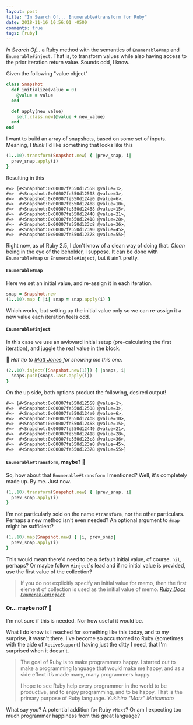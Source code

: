 ```yaml
---
layout: post
title: "In Search Of... Enumerable#transform for Ruby"
date: 2018-11-16 10:56:01 -0500
comments: true
tags: [ruby]
---
```


_In Search Of…_ a Ruby method with the semantics of `Enumerable#map` and `Enumerable#inject`.
That is, to transform values while also having access to the prior iteration return value.
Sounds odd, I know.

Given the following "value object"

``` ruby
class Snapshot
  def initialize(value = 0)
    @value = value
  end

  def apply(new_value)
    self.class.new(@value + new_value)
  end
end
```

I want to build an array of snapshots, based on some set of inputs.
Meaning, I _think_ I'd like something that looks like this

``` ruby
(1..10).transform(Snapshot.new) { |prev_snap, i|
  prev_snap.apply(i)
}
```

Resulting in this

``` irb
#=> [#<Snapshot:0x00007fe550d12558 @value=1>,
#=>  #<Snapshot:0x00007fe550d12508 @value=3>,
#=>  #<Snapshot:0x00007fe550d124e0 @value=6>,
#=>  #<Snapshot:0x00007fe550d124b8 @value=10>,
#=>  #<Snapshot:0x00007fe550d12468 @value=15>,
#=>  #<Snapshot:0x00007fe550d12440 @value=21>,
#=>  #<Snapshot:0x00007fe550d12418 @value=28>,
#=>  #<Snapshot:0x00007fe550d123c8 @value=36>,
#=>  #<Snapshot:0x00007fe550d123a0 @value=45>,
#=>  #<Snapshot:0x00007fe550d12378 @value=55>]
```

Right now, as of Ruby 2.5, I don't know of a clean way of doing that.
_Clean_ being in the eye of the beholder, I suppose.
It can be done with `Enumerable#map` or `Enumerable#inject`, but it ain't pretty.

<!-- more -->

#### `Enumerable#map`

Here we set an initial value, and re-assign it in each iteration.

``` ruby
snap = Snapshot.new
(1..10).map { |i| snap = snap.apply(i) }
```

Which works, but setting up the initial value only so we can re-assign it a new value each iteration feels odd.

#### `Enumerable#inject`

In this case we use an awkward initial setup (pre-calculating the first iteration), and juggle the real value in the block.

🎩 _Hat tip to [Matt Jones](https://twitter.com/al2o3cr) for showing me this one._

``` ruby
(2..10).inject([Snapshot.new(1)]) { |snaps, i|
  snaps.push(snaps.last.apply(i))
}
```

On the up side, both options product the following, desired output!

``` irb
#=> [#<Snapshot:0x00007fe550d12558 @value=1>,
#=>  #<Snapshot:0x00007fe550d12508 @value=3>,
#=>  #<Snapshot:0x00007fe550d124e0 @value=6>,
#=>  #<Snapshot:0x00007fe550d124b8 @value=10>,
#=>  #<Snapshot:0x00007fe550d12468 @value=15>,
#=>  #<Snapshot:0x00007fe550d12440 @value=21>,
#=>  #<Snapshot:0x00007fe550d12418 @value=28>,
#=>  #<Snapshot:0x00007fe550d123c8 @value=36>,
#=>  #<Snapshot:0x00007fe550d123a0 @value=45>,
#=>  #<Snapshot:0x00007fe550d12378 @value=55>]
```

#### `Enumerable#transform`, maybe? 🤔

So, how about that `Enumerable#transform` I mentioned?
Well, it's completely made up.
By me.
Just now.

``` ruby
(1..10).transform(Snapshot.new) { |prev_snap, i|
  prev_snap.apply(i)
}
```

I'm not particularly sold on the name `#transform`, nor the other particulars.
Perhaps a new method isn't even needed?
An optional argument to `#map` might be sufficient?

``` ruby
(1..10).map(Snapshot.new) { |i, prev_snap|
  prev_snap.apply(i)
}
```

This would mean there'd need to be a default initial value, of course.
`nil`, perhaps?
Or maybe follow `#inject`'s lead and if no initial value is provided, use the first value of the collection?

> If you do not explicitly specify an initial value for memo, then the first element of collection is used as the initial value of memo.
> <cite>[Ruby Docs `Enumerable#inject`](http://ruby-doc.org/core-2.5.3/Enumerable.html#method-i-inject)</cite>

#### Or… maybe not? 🤷

I'm not sure if this is needed.
Nor how useful it would be.

What I do know is I reached for something like this today, and to my surprise, it wasn't there.
I've become so accustomed to Ruby (sometimes with the aide of `ActiveSupport`) having just the ditty I need, that I'm surprised when it doesn't.

> The goal of Ruby is to make programmers happy. I started out to make a programming language that would make me happy, and as a side effect it’s made many, many programmers happy.
>
> I hope to see Ruby help every programmer in the world to be productive, and to enjoy programming, and to be happy. That is the primary purpose of Ruby language.
> <cite>Yukihiro "Matz" Matsumoto</cite>

What say you?
A potential addition for Ruby `vNext`?
Or am I expecting too much programmer happiness from this great language?
